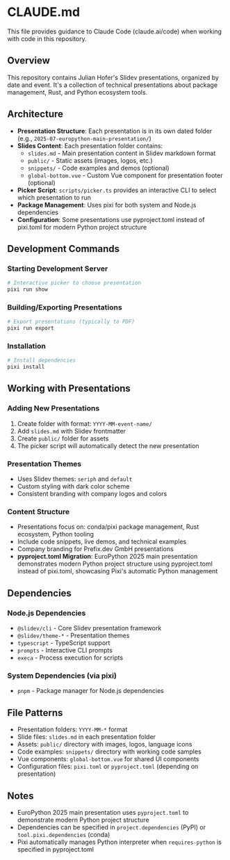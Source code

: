 # CLAUDE.md

This file provides guidance to Claude Code (claude.ai/code) when working with code in this repository.

## Overview

This repository contains Julian Hofer's Slidev presentations, organized by date and event. It's a collection of technical presentations about package management, Rust, and Python ecosystem tools.

## Architecture

- **Presentation Structure**: Each presentation is in its own dated folder (e.g., `2025-07-europython-main-presentation/`)
- **Slides Content**: Each presentation folder contains:
  - `slides.md` - Main presentation content in Slidev markdown format
  - `public/` - Static assets (images, logos, etc.)
  - `snippets/` - Code examples and demos (optional)
  - `global-bottom.vue` - Custom Vue component for presentation footer (optional)
- **Picker Script**: `scripts/picker.ts` provides an interactive CLI to select which presentation to run
- **Package Management**: Uses pixi for both system and Node.js dependencies
- **Configuration**: Some presentations use pyproject.toml instead of pixi.toml for modern Python project structure

## Development Commands

### Starting Development Server
```bash
# Interactive picker to choose presentation
pixi run show
```

### Building/Exporting Presentations
```bash
# Export presentations (typically to PDF)
pixi run export
```

### Installation
```bash
# Install dependencies
pixi install
```

## Working with Presentations

### Adding New Presentations
1. Create folder with format: `YYYY-MM-event-name/`
2. Add `slides.md` with Slidev frontmatter
3. Create `public/` folder for assets
4. The picker script will automatically detect the new presentation

### Presentation Themes
- Uses Slidev themes: `seriph` and `default`
- Custom styling with dark color scheme
- Consistent branding with company logos and colors

### Content Structure
- Presentations focus on: conda/pixi package management, Rust ecosystem, Python tooling
- Include code snippets, live demos, and technical examples
- Company branding for Prefix.dev GmbH presentations
- **pyproject.toml Migration**: EuroPython 2025 main presentation demonstrates modern Python project structure using pyproject.toml instead of pixi.toml, showcasing Pixi's automatic Python management

## Dependencies

### Node.js Dependencies
- `@slidev/cli` - Core Slidev presentation framework
- `@slidev/theme-*` - Presentation themes
- `typescript` - TypeScript support
- `prompts` - Interactive CLI prompts
- `execa` - Process execution for scripts

### System Dependencies (via pixi)
- `pnpm` - Package manager for Node.js dependencies

## File Patterns

- Presentation folders: `YYYY-MM-*` format
- Slide files: `slides.md` in each presentation folder
- Assets: `public/` directory with images, logos, language icons
- Code examples: `snippets/` directory with working code samples
- Vue components: `global-bottom.vue` for shared UI components
- Configuration files: `pixi.toml` or `pyproject.toml` (depending on presentation)

## Notes

- EuroPython 2025 main presentation uses `pyproject.toml` to demonstrate modern Python project structure
- Dependencies can be specified in `project.dependencies` (PyPI) or `tool.pixi.dependencies` (conda)
- Pixi automatically manages Python interpreter when `requires-python` is specified in pyproject.toml